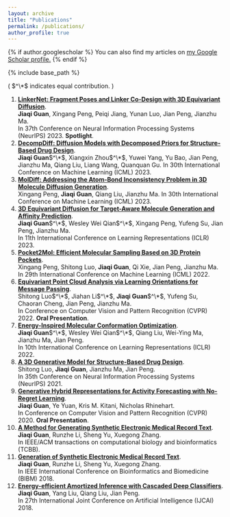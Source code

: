 ```yaml
---
layout: archive
title: "Publications"
permalink: /publications/
author_profile: true
---
```


{% if author.googlescholar %}
  You can also find my articles on <u><a href="{{author.googlescholar}}">my Google Scholar profile</a>.</u>
{% endif %}

{% include base_path %}

( $^\*$ indicates equal contribution. )

1. [**LinkerNet: Fragment Poses and Linker Co-Design with 3D Equivariant Diffusion**](https://openreview.net/forum?id=6EaLIw3W7c).\
**Jiaqi Guan**, Xingang Peng,  Peiqi Jiang, Yunan Luo, Jian Peng, Jianzhu Ma.\
In 37th Conference on Neural Information Processing Systems (NeurIPS) 2023. **Spotlight**.
2. [**DecompDiff: Diffusion Models with Decomposed Priors for Structure-Based Drug Design**](https://openreview.net/forum?id=9qy9DizMlr).\
**Jiaqi Guan**$^\*$, Xiangxin Zhou$^\*$, Yuwei Yang, Yu Bao, Jian Peng, Jianzhu Ma, Qiang Liu, Liang Wang, Quanquan Gu.
In 30th International Conference on Machine Learning (ICML) 2023.
3. [**MolDiff: Addressing the Atom-Bond Inconsistency Problem in 3D Molecule Diffusion Generation**](https://arxiv.org/abs/2305.07508).\
Xingang Peng, **Jiaqi Guan**, Qiang Liu, Jianzhu Ma.
In 30th International Conference on Machine Learning (ICML) 2023.
4. [**3D Equivariant Diffusion for Target-Aware Molecule Generation and Affinity Prediction**](https://openreview.net/forum?id=kJqXEPXMsE0).\
**Jiaqi Guan**$^\*$, Wesley Wei Qian$^\*$, Xingang Peng, Yufeng Su, Jian Peng, Jianzhu Ma.\
In 11th International Conference on Learning Representations (ICLR) 2023.
5. [**Pocket2Mol: Efficient Molecular Sampling Based on 3D Protein Pockets**](https://proceedings.mlr.press/v162/peng22b.html).\
Xingang Peng, Shitong Luo, **Jiaqi Guan**, Qi Xie, Jian Peng, Jianzhu Ma.\
In 29th International Conference on Machine Learning (ICML) 2022.
6. [**Equivariant Point Cloud Analysis via Learning Orientations for Message Passing**](https://arxiv.org/abs/2203.14486).\
Shitong Luo$^\*$, Jiahan Li$^\*$, **Jiaqi Guan**$^\*$, Yufeng Su, Chaoran Cheng, Jian Peng, Jianzhu Ma.\
In Conference on Computer Vision and Pattern Recognition (CVPR) 2022. **Oral Presentation**. 
7. [**Energy-Inspired Molecular Conformation Optimization**](https://openreview.net/pdf?id=7QfLW-XZTl).\
**Jiaqi Guan**$^\*$, Wesley Wei Qian$^\*$, Qiang Liu, Wei-Ying Ma, Jianzhu Ma, Jian Peng.\
In 10th International Conference on Learning Representations (ICLR) 2022.
8. [**A 3D Generative Model for Structure-Based Drug Design**](https://papers.nips.cc/paper/2021/file/314450613369e0ee72d0da7f6fee773c-Paper.pdf).\
Shitong Luo, **Jiaqi Guan**, Jianzhu Ma, Jian Peng.\
In 35th Conference on Neural Information Processing Systems (NeurIPS) 2021.
9. [**Generative Hybrid Representations for Activity Forecasting with No-Regret Learning**](https://arxiv.org/abs/1904.06250).\
**Jiaqi Guan**, Ye Yuan, Kris M. Kitani, Nicholas Rhinehart.\
In Conference on Computer Vision and Pattern Recognition (CVPR) 2020. **Oral Presentation**. 
10. [**A Method for Generating Synthetic Electronic Medical Record Text**](https://ieeexplore.ieee.org/abstract/document/8880542).\
**Jiaqi Guan**, Runzhe Li, Sheng Yu, Xuegong Zhang.\
In IEEE/ACM transactions on computational biology and bioinformatics (TCBB).
11. [**Generation of Synthetic Electronic Medical Record Text**](https://arxiv.org/abs/1812.02793).\
**Jiaqi Guan**, Runzhe Li, Sheng Yu, Xuegong Zhang.\
In IEEE International Conference on Bioinformatics and Biomedicine (BIBM) 2018.
12. [**Energy-efficient Amortized Inference with Cascaded Deep Classifiers**](https://www.ijcai.org/proceedings/2018/0302.pdf).\
**Jiaqi Guan**, Yang Liu, Qiang Liu, Jian Peng.\
In 27th International Joint Conference on Artificial Intelligence (IJCAI) 2018.
